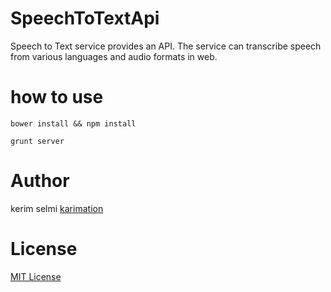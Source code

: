 # SpeechToTextApi

Speech to Text service provides an API. 
The service can transcribe speech from various languages and audio formats in web. 

# how to use
 ```
 bower install && npm install

 grunt server
 ```

# Author

kerim selmi <a href="http://www.karimation.com">karimation</a>

# License

<a href="LICENSE">MIT License</a>
